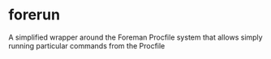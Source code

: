 # forerun
A simplified wrapper around the Foreman Procfile system that allows simply running particular commands from the Procfile
